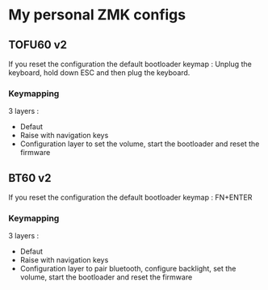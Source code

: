 # My personal ZMK configs

## TOFU60 v2

If you reset the configuration the default bootloader keymap : Unplug the keyboard, hold down ESC and then plug the keyboard.

### Keymapping
3 layers :
- Defaut
- Raise with navigation keys
- Configuration layer to set the volume, start the bootloader and reset the firmware

## BT60 v2

If you reset the configuration the default bootloader keymap : FN+ENTER

### Keymapping
3 layers :
- Defaut
- Raise with navigation keys
- Configuration layer to pair bluetooth, configure backlight, set the volume, start the bootloader and reset the firmware
